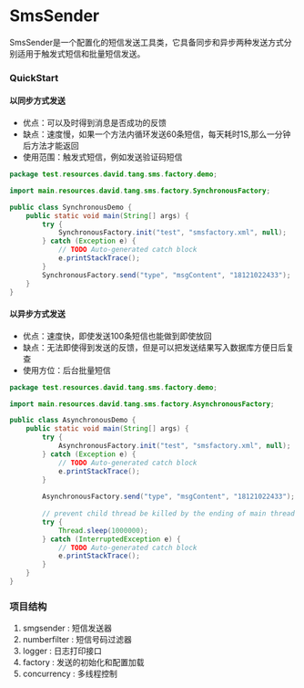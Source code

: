 # SmsSender

SmsSender是一个配置化的短信发送工具类，它具备同步和异步两种发送方式分别适用于触发式短信和批量短信发送。

### QuickStart

#### 以同步方式发送
- 优点：可以及时得到消息是否成功的反馈
- 缺点：速度慢，如果一个方法内循环发送60条短信，每天耗时1S,那么一分钟后方法才能返回
- 使用范围：触发式短信，例如发送验证码短信
```java
package test.resources.david.tang.sms.factory.demo;

import main.resources.david.tang.sms.factory.SynchronousFactory;

public class SynchronousDemo {
	public static void main(String[] args) {
		try {
			SynchronousFactory.init("test", "smsfactory.xml", null);
		} catch (Exception e) {
			// TODO Auto-generated catch block
			e.printStackTrace();
		}
		SynchronousFactory.send("type", "msgContent", "18121022433");
	}
}

```

#### 以异步方式发送
- 优点：速度快，即使发送100条短信也能做到即使放回
- 缺点：无法即使得到发送的反馈，但是可以把发送结果写入数据库方便日后复查
- 使用方位：后台批量短信
```java
package test.resources.david.tang.sms.factory.demo;

import main.resources.david.tang.sms.factory.AsynchronousFactory;

public class AsynchronousDemo {
	public static void main(String[] args) {
		try {
			AsynchronousFactory.init("test", "smsfactory.xml", null);
		} catch (Exception e) {
			// TODO Auto-generated catch block
			e.printStackTrace();
		}
		
		AsynchronousFactory.send("type", "msgContent", "18121022433");
		
		// prevent child thread be killed by the ending of main thread
		try {
			Thread.sleep(1000000);
		} catch (InterruptedException e) {
			// TODO Auto-generated catch block
			e.printStackTrace();
		}
	}
}
```

### 项目结构
1. smgsender : 短信发送器
2. numberfilter : 短信号码过滤器
3. logger : 日志打印接口
4. factory : 发送的初始化和配置加载
5. concurrency : 多线程控制
